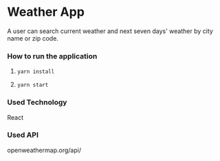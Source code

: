 # Weather App

A user can search current weather and next seven days' weather by city name or zip code.

### How to run the application

1. `yarn install`

2. `yarn start`

### Used Technology

React

### Used API

openweathermap.org/api/
